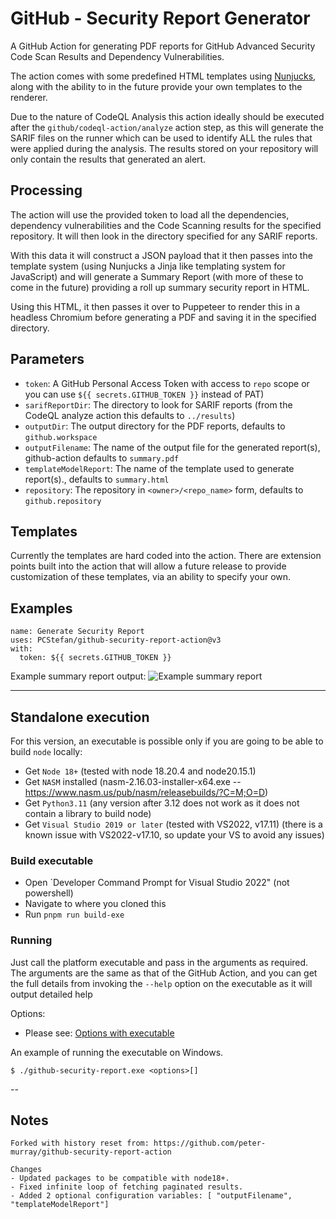 # GitHub - Security Report Generator

A GitHub Action for generating PDF reports for GitHub Advanced Security Code Scan Results and Dependency Vulnerabilities.

The action comes with some predefined HTML templates using [Nunjucks](https://mozilla.github.io/nunjucks/templating.html),
along with the ability to in the future provide your own templates to the renderer.

Due to the nature of CodeQL Analysis this action ideally should be executed after the `github/codeql-action/analyze`
action step, as this will generate the SARIF files on the runner which can be used to identify ALL the rules that were
applied during the analysis. The results stored on your repository will only contain the results that generated an alert.

## Processing

The action will use the provided token to load all the dependencies, dependency vulnerabilities and the Code Scanning
results for the specified repository. It will then look in the directory specified for any SARIF reports.

With this data it will construct a JSON payload that it then passes into the template system (using Nunjucks a Jinja
like templating system for JavaScript) and will generate a Summary Report (with more of these to come in the future)
providing a roll up summary security report in HTML.

Using this HTML, it then passes it over to Puppeteer to render this in a headless Chromium before generating a PDF and
saving it in the specified directory.


## Parameters

* `token`: A GitHub Personal Access Token with access to `repo` scope or you can use `${{ secrets.GITHUB_TOKEN }}` instead of PAT) 
* `sarifReportDir`: The directory to look for SARIF reports (from the CodeQL analyze action this defaults to `../results`)
* `outputDir`: The output directory for the PDF reports, defaults to `github.workspace`
* `outputFilename`: The name of the output file for the generated report(s), github-action defaults to `summary.pdf`
* `templateModelReport`: The name of the template used to generate report(s)., defaults to `summary.html`
* `repository`: The repository in `<owner>/<repo_name>` form, defaults to `github.repository`


## Templates

Currently the templates are hard coded into the action. There are extension points built into the action that will allow
a future release to provide customization of these templates, via an ability to specify your own.


## Examples

```
name: Generate Security Report
uses: PCStefan/github-security-report-action@v3
with:
  token: ${{ secrets.GITHUB_TOKEN }}
```

Example summary report output:
![Example summary report](summary_report_example.png)

---


## Standalone execution

For this version, an executable is possible only if you are going to be able to build `node` locally:
- Get `Node 18+` (tested with node 18.20.4 and node20.15.1)
- Get `NASM` installed (nasm-2.16.03-installer-x64.exe -- https://www.nasm.us/pub/nasm/releasebuilds/?C=M;O=D)
- Get `Python3.11` (any version after 3.12 does not work as it does not contain a library to build node)
- Get `Visual Studio 2019 or later` (tested with VS2022, v17.11) (there is a known issue with VS2022-v17.10, so update your VS to avoid any issues)

### Build executable
- Open `Developer Command Prompt for Visual Studio 2022" (not powershell)
- Navigate to where you cloned this
- Run `pnpm run build-exe`

### Running
Just call the platform executable and pass in the arguments as required. The arguments are the same as that of the GitHub Action, and you can get the full details from invoking the `--help` option on the executable as it will output detailed help

Options:
- Please see: [Options with executable](https://github.com/PCStefan/github-security-report-action/blob/main/src/executable.ts#L14-L21)

An example of running the executable on Windows.
```
$ ./github-security-report.exe <options>[] 
```


--

## Notes

```
Forked with history reset from: https://github.com/peter-murray/github-security-report-action

Changes
- Updated packages to be compatible with node18+.
- Fixed infinite loop of fetching paginated results.
- Added 2 optional configuration variables: [ "outputFilename", "templateModelReport"]
```
